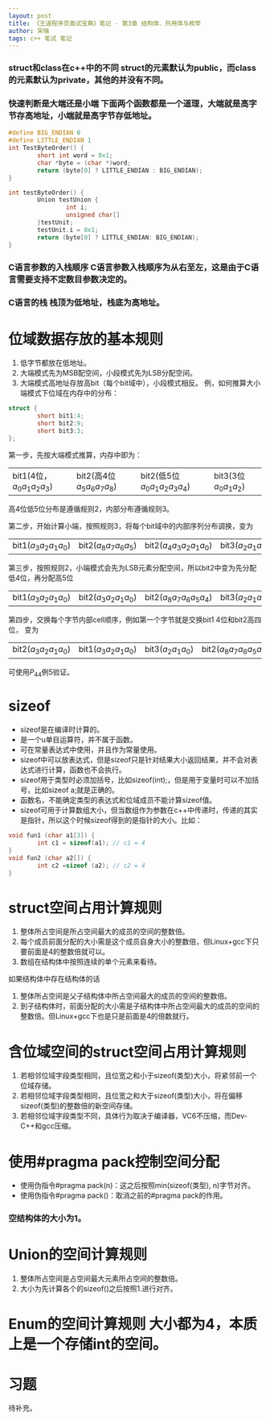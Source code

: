```yaml
---
layout: post
title: 《王道程序员面试宝典》笔记 - 第3章 结构体、共用体与枚举
author: 宋强
tags: c++ 笔试 笔记
---
```


### struct和class在c++中的不同 <span>struct的元素默认为public，而class的元素默认为private，其他的并没有不同。</span>

### 快速判断是大端还是小端 <span>下面两个函数都是一个道理，大端就是高字节存高地址，小端就是高字节存低地址。</span>
```c++
#define BIG_ENDIAN 0
#define LITTLE_ENDIAN 1
int TestByteOrder() {
        short int word = 0x1;
        char *byte = (char *)word;
        return (byte[0] ? LITTLE_ENDIAN : BIG_ENDIAN);
}

int testByteOrder() {
        Union testUnion {
                int i;
                unsigned char[]
        }testUnit;
        testUnit.i = 0x1;
        return (byte[0] ? LITTLE_ENDIAN: BIG_ENDIAN);
}
```

### C语言参数的入栈顺序 <span>C语言参数入栈顺序为从右至左，这是由于C语言需要支持不定数目参数决定的。</span>

### C语言的栈 <span>栈顶为低地址，栈底为高地址。</span>

# 位域数据存放的基本规则
1. 低字节都放在低地址。
2. 大端模式先为MSB配空间，小段模式先为LSB分配空间。
3. 大端模式高地址存放高bit（每个bit域中），小段模式相反。
例，如何推算大小端模式下位域在内存中的分布：
```c++
struct {
        short bit1:4;
        short bit2:9;
        short bit3:3;
};
```
第一步，先按大端模式推算，内存中即为：

|           |             |             |           |
|-----------|-------------|-------------|-----------|
| bit1(4位，$a_0a_1a_2a_3$) | bit2(高4位$a_5a_6a_7a_8$) | bit2(低5位$a_0a_1a_2a_3a_4$) | bit3(3位$a_0a_1a_2$) |

高4位低5位分布是遵循规则2，内部分布遵循规则3。

第二步，开始计算小端，按照规则3，将每个bit域中的内部序列分布调换，变为

|           |             |             |           |
|-----------|-------------|-------------|-----------|
| bit1($a_3a_2a_1a_0$) | bit2($a_8a_7a_6a_5$) | bit2($a_4a_3a_2a_1a_0$) | bit3($a_2a_1a_0$) |

第三步，按照规则2，小端模式会先为LSB元素分配空间，所以bit2中变为先分配低4位，再分配高5位

|           |             |             |           |
|-----------|-------------|-------------|-----------|
| bit1($a_3a_2a_1a_0$) | bit2($a_3a_2a_1a_0$) | bit2($a_8a_7a_6a_5a_4$) | bit3($a_2a_1a_0$) |

第四步，交换每个字节内部cell顺序，例如第一个字节就是交换bit1 4位和bit2高四位， 变为

|           |             |             |           |
|-----------|-------------|-------------|-----------|
| bit2($a_3a_2a_1a_0$) | bit1($a_3a_2a_1a_0$) | bit3($a_2a_1a_0$) | bit2($a_8a_7a_6a_5a_4$) |

可使用$P_{44}$例5验证。

# sizeof
* sizeof是在编译时计算的。
* 是一个u单目运算符，并不属于函数。
* 可在常量表达式中使用，并且作为常量使用。
* sizeof中可以放表达式，但是sizeof只是针对结果大小返回结果，并不会对表达式进行计算，函数也不会执行。
* sizeof用于类型时必须加括号，比如sizeof(int);，但是用于变量时可以不加括号，比如sizeof a;就是正确的。
* 函数名，不能确定类型的表达式和位域成员不能计算sizeof值。
* sizeof可用于计算数组大小，但当数组作为参数在c++中传递时，传递的其实是指针，所以这个时候sizeof得到的是指针的大小。比如：

```c++
void fun1 (char a1[3]) {
        int c1 = sizeof(a1); // c1 = 4
}
void fun2 (char a2[]) {
        int c2 =sizeof (a2); // c2 = 4
}
```

# struct空间占用计算规则
1. 整体所占空间是所占空间最大的成员的空间的整数倍。
2. 每个成员前面分配的大小需是这个成员自身大小的整数倍，但Linux+gcc下只要前面是4的整数倍就可以。
3. 数组在结构体中按照连续的单个元素来看待。

如果结构体中存在结构体的话
1. 整体所占空间是父子结构体中所占空间最大的成员的空间的整数倍。
2. 到子结构体时，前面分配的大小需是子结构体中所占空间最大的成员的空间的整数倍。但Linux+gcc下也是只是前面是4的倍数就行。

# 含位域空间的struct空间占用计算规则
1. 若相邻位域字段类型相同，且位宽之和小于sizeof(类型)大小，将紧邻前一个位域存储。
2. 若相邻位域字段类型相同，且位宽之和大于sizeof(类型)大小，将在偏移sizeof(类型)的整数倍的新空间存储。
3. 若相邻位域字段类型不同，具体行为取决于编译器，VC6不压缩，而Dev-C++和gcc压缩。

# 使用#pragma pack控制空间分配
* 使用伪指令#pragma pack(n)：这之后按照min(sizeof(类型), n)字节对齐。
* 使用伪指令#pragma pack()：取消之前的#pragma pack的作用。

### 空结构体的大小为1。

# Union的空间计算规则
1. 整体所占空间是占空间最大元素所占空间的整数倍。
2. 大小为先计算各个的sizeof()之后按照1.进行对齐。

# Enum的空间计算规则 <span>大小都为4，本质上是一个存储int的空间。</span>

# 习题
待补充。